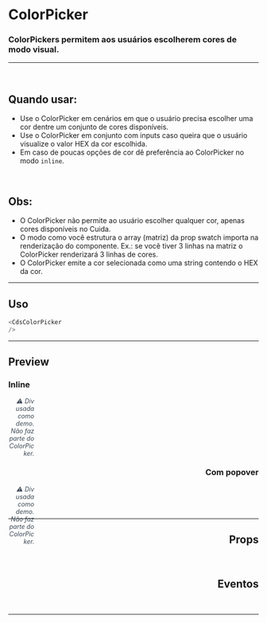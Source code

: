 # ColorPicker

### ColorPickers permitem aos usuários escolherem cores de modo visual.
---
<br />

## Quando usar:
- Use o ColorPicker em cenários em que o usuário precisa escolher uma cor dentre um conjunto de cores disponíveis.
- Use o ColorPicker em conjunto com inputs caso queira que o usuário visualize o valor HEX da cor escolhida.
- Em caso de poucas opções de cor dê preferência ao ColorPicker no modo `inline`.

<br />

## Obs:
- O ColorPicker não permite ao usuário escolher qualquer cor, apenas cores disponíveis no Cuida.
- O modo como você estrutura o array (matriz) da prop swatch importa na renderização do componente. Ex.: se você tiver 3 linhas na matriz o ColorPicker renderizará 3 linhas de cores.
- O ColorPicker emite a cor selecionada como uma string contendo o HEX da cor.

---

## Uso

```js
<CdsColorPicker
/>
```

---

## Preview

### Inline

<PreviewContainer>
	<CdsFlexbox justify="space-between" align="end" style="width: 550px">
		<div>
			<CdsColorPicker
				v-bind="argsInline"
				v-on="internalEvents"
				@update:modelValue="(value) => argsInline.modelValue = value"
			/>
		</div>
		<div>
			<div style="height: 52px; width: 52px; border-radius: 8px" :style="{background: argsInline.modelValue}"/>
			<i style="margin-top: 1px; font-size: 12.5px; color: #3b4754">⚠️ Div usada como demo. Não faz parte do ColorPicker.</i>
		</div>
	</CdsFlexbox>
	<LogBuilder ref="logBuilderRef" :events />
</PreviewContainer>

<PlaygroundBuilder
	:args="argsInline"
	component="ColorPicker"
/>

<br />
<br />
<br />

### Com popover

<PreviewContainer>
	<CdsFlexbox justify="space-between" align="end" style="width: 550px">
		<div>
			<CdsColorPicker
				v-bind="argsWithPopover"
				v-on="internalEvents"
				@update:modelValue="(value) => argsWithPopover.modelValue = value"
			/>
		</div>
		<div>
			<div style="height: 52px; width: 52px; border-radius: 8px" :style="{background: argsWithPopover.modelValue}"/>
			<i style="margin-top: 1px; font-size: 12.5px; color: #3b4754">⚠️ Div usada como demo. Não faz parte do ColorPicker.</i>
		</div>
	</CdsFlexbox>
	<LogBuilder ref="logBuilderRef" :events />
</PreviewContainer>

<PlaygroundBuilder
	:args="argsWithPopover"
	component="ColorPicker"
/>

---

## Props

<APITable
	name="ColorPicker"
	section="props"
/>
<br />

## Eventos

<APITable
	name="ColorPicker"
	section="events"
/>
<br />

---

<script setup>
import { ref, useTemplateRef, onMounted } from 'vue';
import CdsColorPicker from '@/components/ColorPicker.vue';

const logBuilder = useTemplateRef('logBuilderRef');

const events = [
	'update:modelValue',
	'update:colorVariant'
];

const internalEvents = ref({});

const swatchInline = [
	[
		'$gp-400',
		'$ts-400',
		'$bn-400',
		'$in-400',
		'$vr-400',
	],
	[
		'$pp-400',
		'$rc-400',
		'$og-400',
		'$al-400',
		'$n-400',
	],
];

const swatchWithPopover = [
	['$gp-200', '$gp-300', '$gp-400', '$gp-500'],
	['$ts-200', '$ts-300', '$ts-400', '$ts-500'],
	['$bn-200', '$bn-300', '$bn-400', '$bn-500'],
	['$in-200', '$in-300', '$in-400', '$in-500'],
	['$vr-200', '$vr-300', '$vr-400', '$vr-500'],
	['$pp-200', '$pp-300', '$pp-400', '$pp-500'],
	['$rc-200', '$rc-300', '$rc-400', '$rc-500'],
	['$og-200', '$og-300', '$og-400', '$og-500'],
	['$al-200', '$al-300', '$al-400', '$al-500'],
	['$n-10', '$n-40', '$n-300', '$n-600'],
];

const argsInline = ref({
	swatch: swatchInline,
	inline: true,
	label: "Cor",
	modelValue: '#2AC092',
});

const argsWithPopover = ref({
	swatch: swatchWithPopover,
	popoverHeight: 190,
	modelValue: '#2AC092',
});

onMounted(() => {
	internalEvents.value = logBuilder.value.createEventListeners();
});
</script>

